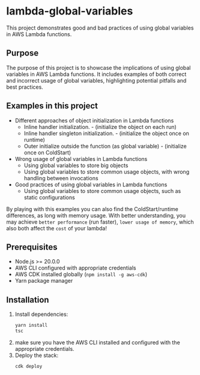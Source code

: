 # lambda-global-variables

This project demonstrates good and bad practices of using global variables in AWS Lambda functions.

## Purpose

The purpose of this project is to showcase the implications of using global variables in AWS Lambda functions. 
It includes examples of both correct and incorrect usage of global variables, highlighting potential pitfalls and best practices.

## Examples in this project

- Different approaches of object initialization in Lambda functions
  - Inline handler initialization. - (initialize the object on each run)
  - Inline handler singleton initialization. - (initialize the object once on runtime)
  - Outer initialize outside the function (as global variable) - (initialize once on ColdStart)
- Wrong usage of global variables in Lambda functions
  - Using global variables to store big objects
  - Using global variables to store common usage objects, with wrong handling between invocations
- Good practices of using global variables in Lambda functions
  - Using global variables to store common usage objects, such as static configurations

 By playing with this examples you can also find the ColdStart/runtime differences, as long with memory usage. 
 With better understanding, you may achieve `better performance` (run faster), `lower usage of memory`, which also both affect the `cost` of your lambda!


## Prerequisites

- Node.js >= 20.0.0
- AWS CLI configured with appropriate credentials
- AWS CDK installed globally (`npm install -g aws-cdk`)
- Yarn package manager

## Installation

1. Install dependencies:
   ```sh
   yarn install
   tsc
2. make sure you have the AWS CLI installed and configured with the appropriate credentials.
3. Deploy the stack:
   ```sh
   cdk deploy
   
